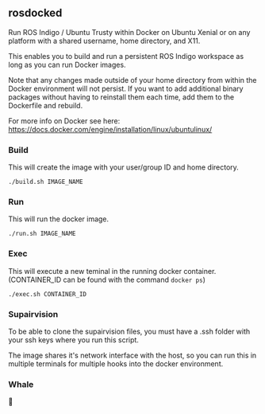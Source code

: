 ## rosdocked

Run ROS Indigo / Ubuntu Trusty within Docker on Ubuntu Xenial or on any platform with a shared
username, home directory, and X11.

This enables you to build and run a persistent ROS Indigo workspace as long as
you can run Docker images.

Note that any changes made outside of your home directory from within the Docker environment will not persist. If you want to add additional binary packages without having to reinstall them each time, add them to the Dockerfile and rebuild.

For more info on Docker see here: https://docs.docker.com/engine/installation/linux/ubuntulinux/

### Build

This will create the image with your user/group ID and home directory.

```
./build.sh IMAGE_NAME
```

### Run

This will run the docker image.

```
./run.sh IMAGE_NAME
```

### Exec

This will execute a new teminal in the running docker container.
(CONTAINER_ID can be found with the command `docker ps`)

```
./exec.sh CONTAINER_ID
```

### Supairvision

To be able to clone the supairvision files, you must have a .ssh folder with your ssh keys
where you run this script.

The image shares it's  network interface with the host, so you can run this in
multiple terminals for multiple hooks into the docker environment.

### Whale

🐳

